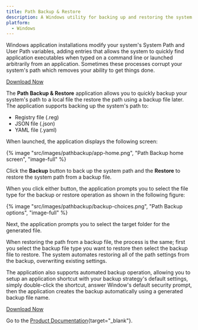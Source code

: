 ```yaml
---
title: Path Backup & Restore
description: A Windows utility for backing up and restoring the system's Path (System and User Path).
platform: 
  - Windows
---
```


Windows application installations modify your system's System Path and User Path variables, adding entries that allows the system to quickly find application executables when typed on a command line or launched arbitrarily from an application. Sometimes these processes corrupt your system's path which removes your ability to get things done.

<a href="https://fumblydiddle.b-cdn.net/pathbackup/PathBackupSetup-0.1.1.exe" class="button primary small" target="_blank">Download Now</a>

The **Path Backup & Restore** application allows you to quickly backup your system's path to a local file the restore the path using a backup file later. The application supports backing up the system's path to:

+ Registry file (.reg)
+ JSON file (.json)
+ YAML file (.yaml)

When launched, the application displays the following screen:

{% image "src/images/pathbackup/app-home.png", "Path Backup home screen", "image-full" %}

Click the **Backup** button to back up the system path and the **Restore** to restore the system path from a backup file. 

When you click either button, the application prompts you to select the file type for the backup or restore operation as shown in the following figure:

{% image "src/images/pathbackup/backup-choices.png", "Path Backup options", "image-full" %}

Next, the application prompts you to select the target folder for the generated file. 

When restoring the path from a backup file, the process is the same; first you select the backup file type you want to restore then select the backup file to restore. The system automates restoring all of the path settings from the backup, overwriting existing settings.

The application also supports automated backup operation, allowing you to setup an application shortcut with your backup strategy's default settings, simply double-click the shortcut, answer Window's default security prompt, then the application creates the backup automatically using a generated backup file name.

<a href="https://fumblydiddle.b-cdn.net/pathbackup/PathBackupSetup-0.1.1.exe" class="button primary small" target="_blank">Download Now</a>

Go to the [Product Documentation](https://docs.fumblydiddle.com/pathbackup/){target="_blank"}.
